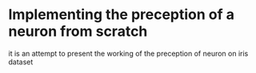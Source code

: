 # Implementing the preception of a neuron from scratch
it is an attempt to present the working of the preception of neuron on iris dataset
